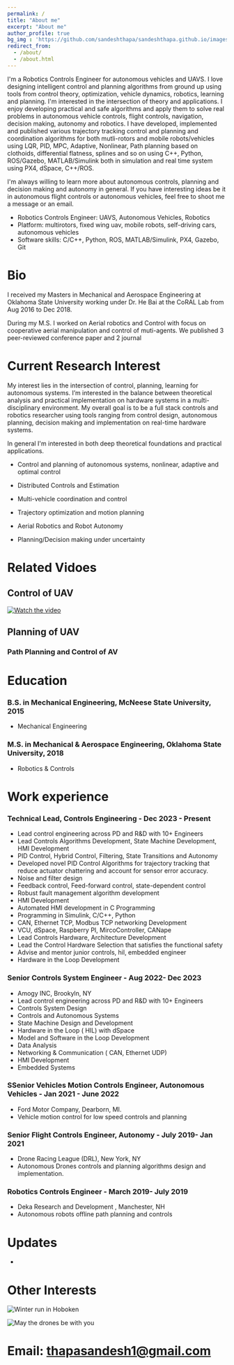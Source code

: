 ```yaml
---
permalink: /
title: "About me"
excerpt: "About me"
author_profile: true
bg_img : 'https://github.com/sandeshthapa/sandeshthapa.github.io/images/running_hoboken_osu.jpg'
redirect_from: 
  - /about/
  - /about.html
---
```


I'm a Robotics Controls Engineer for autonomous vehicles and UAVS. I love designing intelligent control and planning algorithms from ground up using tools from control theory, optimization, vehicle dynamics, robotics, learning and planning. I'm interested in the intersection of theory and applications. I enjoy developing practical and safe algorithms and apply them to solve real problems in autonomous vehicle controls, flight controls, navigation, decision making, autonomy and robotics. I have developed, implemented and published various trajectory tracking control and planning and coordination algorithms for both mutli-rotors and mobile robots/vehicles using LQR, PID, MPC, Adaptive, Nonlinear, Path planning based on clothoids, differential flatness, splines and so on using C++, Python, ROS/Gazebo, MATLAB/Simulink both in simulation and real time system using PX4, dSpace, C++/ROS.

I'm always willing to learn more about autonomous controls, planning and decision making and autonomy in general. If you have interesting ideas be it in autonomous flight controls or autonomous vehicles, feel free to shoot me a message or an email.

- Robotics Controls Engineer: UAVS, Autonomous Vehicles, Robotics
- Platform: multirotors, fixed wing uav, mobile robots, self-driving cars, autonomous vehicles
- Software skills: C/C++, Python, ROS, MATLAB/Simulink, PX4, Gazebo, Git

# Bio 
I received my Masters in Mechanical and Aerospace Engineering at Oklahoma State University working under Dr. He Bai at the CoRAL Lab from Aug 2016 to Dec 2018.  

During my M.S. I worked on Aerial robotics and Control with focus on cooperative aerial manipulation and control of muti-agents. We published 3 peer-reviewed conference paper and 2 journal


# Current Research Interest 

My  interest lies in the intersection of control, planning, learning for autonomous systems. I’m interested in the balance between theoretical analysis and practical implementation on hardware systems in a multi-disciplinary environment. My overall goal is to be a full stack controls and robotics researcher using tools ranging from control design, autonomous planning, decision making and implementation on real-time hardware systems. 

In general I'm interested in both deep theoretical foundations and practical applications.

- Control and planning of autonomous systems, nonlinear, adaptive and optimal control

- Distributed Controls and Estimation

- Multi-vehicle coordination and control

- Trajectory optimization and motion planning 

- Aerial Robotics and Robot Autonomy 

- Planning/Decision making under uncertainty 

# Related Vidoes 
## Control of UAV  
[![Watch the video](https://img.youtube.com/vi/YOUR_VIDEO_ID/maxresdefault.jpg)](https://www.youtube.com/watch?v=YOUR_VIDEO_ID)


## Planning of UAV  

### Path Planning and Control of AV 


# Education
### B.S. in Mechanical Engineering, McNeese State University, 2015
   * Mechanical Engineering 
  
### M.S. in Mechanical & Aerospace Engineering, Oklahoma State University, 2018
   * Robotics & Controls 


# Work experience
### Technical Lead, Controls Engineering - Dec 2023 - Present
  * Lead control engineering across PD and R&D with 10+ Engineers 
  * Lead Controls Algorithms Development, State Machine Development, HMI Development 
  * PID Control, Hybrid Control, Filtering, State Transitions and Autonomy 
  * Developed novel PID Control Algorithms for trajectory tracking that reduce actuator chattering and account for sensor error accuracy. 
  * Noise and filter design 
  * Feedback control, Feed-forward control, state-dependent control 
  * Robust fault management algorithm development
  * HMI Development 
  * Automated HMI development in C Programming
  * Programming in Simulink, C/C++, Python 
  * CAN, Ethernet TCP, Modbus TCP networking Development
  * VCU, dSpace, Raspberry PI, MircoController, CANape
  * Lead Controls Hardware, Architecture Development 
  * Lead the Control Hardware Selection that satisfies the functional safety 
  * Advise and mentor junior controls, hil, embedded engineer 
  * Hardware in the Loop Development
### Senior Controls System Engineer  - Aug 2022- Dec 2023 
  * Amogy INC, Brookyln, NY 
  * Lead control engineering across PD and R&D with 10+ Engineers 
  * Controls System Design 
  * Controls and Autonomous Systems 
  * State Machine Design and Development 
  * Hardware in the Loop ( HIL) with dSpace 
  * Model and Software in the Loop Development
  * Data Analysis 
  * Networking & Communication ( CAN, Ethernet UDP) 
  * HMI Development 
  * Embedded Systems 

###  SSenior Vehicles Motion Controls Engineer, Autonomous Vehicles - Jan 2021 - June 2022 
  * Ford Motor Company, Dearborn, MI. 
  * Vehicle motion control for low speed controls and planning 
  
### Senior Flight Controls Engineer, Autonomy - July 2019- Jan 2021
   * Drone Racing League (DRL), New York, NY 
   * Autonomous Drones controls and planning algorithms design and implementation. 

### Robotics Controls Engineer - March 2019- July 2019 
  * Deka Research and Development , Manchester, NH 
  * Autonomous robots offline path planning and controls
  
# Updates 
- 

# Other Interests 
![Winter run in Hoboken](../images/running_hoboken_osu.jpg)


![May the drones be with you](../images/IMG_drl.JPG)


# Email: thapasandesh1@gmail.com
